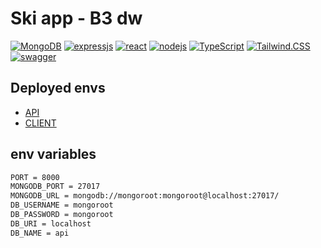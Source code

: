 # Ski app - B3 dw

[![MongoDB](https://img.shields.io/badge/MongoDB-4EA94B?style=for-the-badge&logo=mongodb&logoColor=white)]()
[![expressjs](https://img.shields.io/badge/Express.js-000000?style=for-the-badge&logo=express&logoColor=white)]()
[![react](https://img.shields.io/badge/React-20232A?style=for-the-badge&logo=react&logoColor=61DAFB)](https://fr.reactjs.org/)
[![nodejs](https://img.shields.io/badge/Node.js-339933?style=for-the-badge&logo=nodedotjs&logoColor=white)]()
[![TypeScript](https://img.shields.io/badge/TypeScript-007ACC?style=for-the-badge&logo=typescript&logoColor=white)](https://www.typescriptlang.org/docs/)
[![Tailwind.CSS](https://img.shields.io/badge/TailwindCSS-16a1ba?style=for-the-badge&logo=tailwindcss&logoColor=white)](https://www.typescriptlang.org/docs/)
[![swagger](https://img.shields.io/badge/Swagger-green?style=for-the-badge&logo=swagger&logoColor=white)](https://swagger.io/)

## Deployed envs
- [API](https://ski-app-b3-dw-api.vercel.app/api/v1/doc)
- [CLIENT](https://ski-app-b3-dw.vercel.app)

## env variables 
```bash
PORT = 8000
MONGODB_PORT = 27017
MONGODB_URL = mongodb://mongoroot:mongoroot@localhost:27017/
DB_USERNAME = mongoroot
DB_PASSWORD = mongoroot
DB_URI = localhost
DB_NAME = api
```